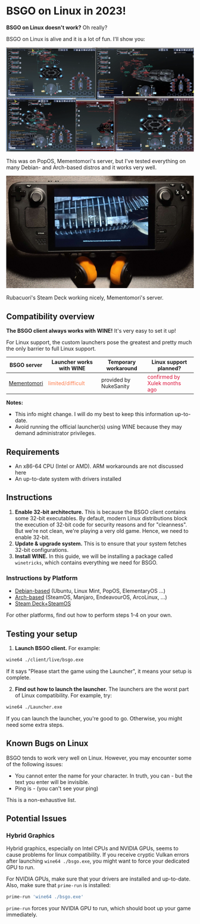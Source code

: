 # BSGO on Linux in 2023!
**BSGO on Linux doesn't work?** Oh really?

BSGO on Linux is alive and it is a lot of fun. I'll show you:

![Some fun BSGO hacking performed on Linux](Assets/BSGO-on-Linux.png)

This was on PopOS, Mementomori's server, but I've tested everything on many Debian- and Arch-based distros and it works very well.

![Steam Deck by Rubacuori](Assets/SteamDeck-byRubacuori.jpg)

Rubacuori's Steam Deck working nicely, Mementomori's server.


## Compatibility overview
**The BSGO client always works with WINE!** It's very easy to set it up!

For Linux support, the custom launchers pose the greatest and pretty much the only barrier to full Linux support.

BSGO server|Launcher works with WINE|Temporary workaround|Linux support planned?
--|--|--|--
[Mementomori](https://discord.gg/jsGGZZZ9xu)|<font color=FF7F50>limited/difficult</font>|provided by NukeSanity|<font color=DC143C>confirmed by Xulek months ago</font>

**Notes:**
- This info might change. I will do my best to keep this information up-to-date.
- Avoid running the official launcher(s) using WINE because they may demand administrator privileges.

## Requirements
- An x86-64 CPU (Intel or AMD). ARM workarounds are not discussed here
- An up-to-date system with drivers installed

## Instructions
1. **Enable 32-bit architecture.** This is because the BSGO client contains some 32-bit executables. By default, modern Linux distributions block the execution of 32-bit code for security reasons and for "cleanness". But we're not clean, we're playing a very old game. Hence, we need to enable 32-bit.
2. **Update & upgrade system.** This is to ensure that your system fetches 32-bit configurations.
4. **Install WINE.** In this guide, we will be installing a package called `winetricks`, which contains everything we need for BSGO.

### Instructions by Platform
- [Debian-based](Distros/Debian.md) (Ubuntu, Linux Mint, PopOS, ElementaryOS ...)
- [Arch-based](Distros/Arch.md) (SteamOS, Manjaro, EndeavourOS, ArcoLinux, ...)
- [Steam Deck+SteamOS](Distros/SteamDeck.md)

For other platforms, find out how to perform steps 1-4 on your own.

## Testing your setup
1. **Launch BSGO client.** For example:
```bash
wine64 ./client/live/bsgo.exe
```
If it says "Please start the game using the Launcher", it means your setup is complete.

2. **Find out how to launch the launcher.** The launchers are the worst part of Linux compatibility. For example, try:
```bash
wine64 ./Launcher.exe
```

If you can launch the launcher, you're good to go. Otherwise, you might need some extra steps.

## Known Bugs on Linux
BSGO tends to work very well on Linux. However, you may encounter some of the following issues:

- You cannot enter the name for your character. In truth, you can - but the text you enter will be invisible.
- Ping is - (you can't see your ping)

This is a non-exhaustive list.


## Potential Issues
### Hybrid Graphics
Hybrid graphics, especially on Intel CPUs and NVIDIA GPUs, seems to cause problems for linux compatibility. If you receive cryptic Vulkan errors after launching `wine64 ./bsgo.exe`, you might want to force your dedicated GPU to run.

For NVIDIA GPUs, make sure that your drivers are installed and up-to-date. Also, make sure that `prime-run` is installed:

```sh
prime-run 'wine64 ./bsgo.exe'
```

`prime-run` forces your NVIDIA GPU to run, which should boot up your game immediately.


